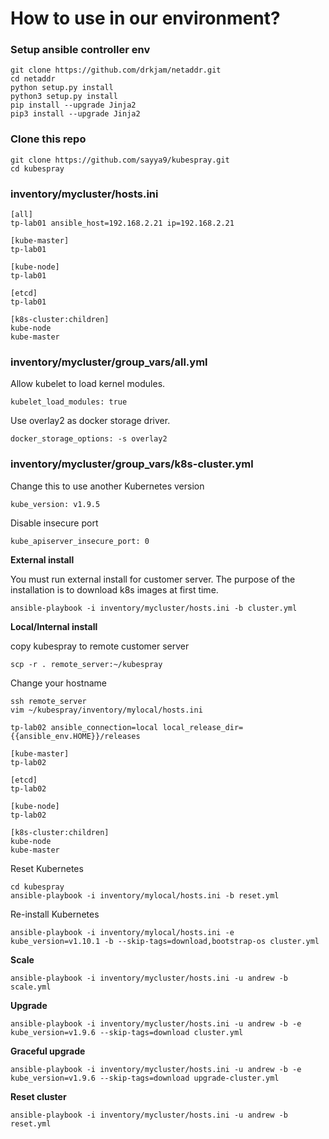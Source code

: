# How to use in our environment?

### Setup ansible controller env

```
git clone https://github.com/drkjam/netaddr.git
cd netaddr
python setup.py install
python3 setup.py install
pip install --upgrade Jinja2
pip3 install --upgrade Jinja2
```

### Clone this repo

```
git clone https://github.com/sayya9/kubespray.git
cd kubespray
```

### inventory/mycluster/hosts.ini

```
[all]
tp-lab01 ansible_host=192.168.2.21 ip=192.168.2.21

[kube-master]
tp-lab01 	 

[kube-node]
tp-lab01 	 

[etcd]
tp-lab01 	 

[k8s-cluster:children]
kube-node 	 
kube-master 
```

### inventory/mycluster/group_vars/all.yml

Allow kubelet to load kernel modules.

```
kubelet_load_modules: true
```

Use overlay2 as docker storage driver.

```
docker_storage_options: -s overlay2
```

### inventory/mycluster/group_vars/k8s-cluster.yml

Change this to use another Kubernetes version

```
kube_version: v1.9.5
```

Disable insecure port

```
kube_apiserver_insecure_port: 0
```

**External install**

You must run external install for customer server. The purpose of the installation is to download k8s images at first time.

```
ansible-playbook -i inventory/mycluster/hosts.ini -b cluster.yml
```

**Local/Internal install**

copy kubespray to remote customer server

```
scp -r . remote_server:~/kubespray
```

Change your hostname

```
ssh remote_server
vim ~/kubespray/inventory/mylocal/hosts.ini
```

```
tp-lab02 ansible_connection=local local_release_dir={{ansible_env.HOME}}/releases

[kube-master]
tp-lab02

[etcd]
tp-lab02

[kube-node]
tp-lab02

[k8s-cluster:children]
kube-node
kube-master
```

Reset Kubernetes

```
cd kubespray
ansible-playbook -i inventory/mylocal/hosts.ini -b reset.yml
```

Re-install Kubernetes

```
ansible-playbook -i inventory/mylocal/hosts.ini -e kube_version=v1.10.1 -b --skip-tags=download,bootstrap-os cluster.yml
```

**Scale**

```
ansible-playbook -i inventory/mycluster/hosts.ini -u andrew -b scale.yml
```

**Upgrade**

```
ansible-playbook -i inventory/mycluster/hosts.ini -u andrew -b -e kube_version=v1.9.6 --skip-tags=download cluster.yml
```

**Graceful upgrade**

```
ansible-playbook -i inventory/mycluster/hosts.ini -u andrew -b -e kube_version=v1.9.6 --skip-tags=download upgrade-cluster.yml
```

**Reset cluster**

```
ansible-playbook -i inventory/mycluster/hosts.ini -u andrew -b reset.yml
```

